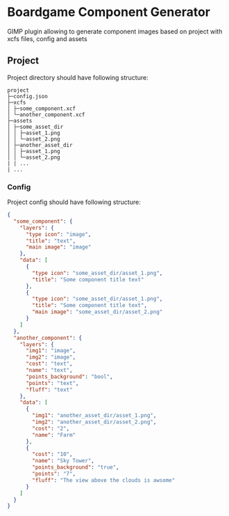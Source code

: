 # Boardgame Component Generator

GIMP plugin allowing to generate component images based on project with xcfs files, config and assets

## Project

Project directory should have following structure:

```
project
├─config.json
├─xcfs
│ ├─some_component.xcf
│ └─another_component.xcf
├─assets
│ ├─some_asset_dir
│ │ ├─asset_1.png
│ │ └─asset_2.png
│ ├─another_asset_dir
│ │ ├─asset_1.png
│ │ └─asset_2.png
| | ...
| ...
```

### Config

Project config should have following structure:

```json
{
  "some_component": {
    "layers": {
      "type icon": "image",
      "title": "text",
      "main image": "image"
    },
    "data": [
      {
        "type icon": "some_asset_dir/asset_1.png",
        "title": "Some component title text"
      },
      {
        "type icon": "some_asset_dir/asset_1.png",
        "title": "Some component title text",
        "main image": "some_asset_dir/asset_2.png"
      }
    ] 
  },
  "another_component": {
    "layers": {
      "img1": "image",
      "img2": "image",
      "cost": "text",
      "name": "text",
      "points_background": "bool",
      "points": "text",
      "fluff": "text"
    },
    "data": [
      {
        "img1": "another_asset_dir/asset_1.png",
        "img2": "another_asset_dir/asset_2.png",
        "cost": "2",
        "name": "Farm"
      },
      {
        "cost": "10",
        "name": "Sky Tower",
        "points_background": "true",
        "points": "7",
        "fluff": "The view above the clouds is awsome"
      }
    ] 
  }
}
```